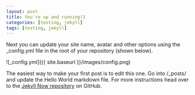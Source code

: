 ```yaml
---
layout: post
title: You're up and running!3
categories: [testing, jekyll]
tags: [testing, jekyll]
---
```


Next you can update your site name, avatar and other options using the _config.yml file in the root of your repository (shown below).

<!--excerpt-->

![_config.yml]({{ site.baseurl }}/images/config.png)

The easiest way to make your first post is to edit this one. Go into /_posts/ and update the Hello World markdown file. For more instructions head over to the [Jekyll Now repository](https://github.com/barryclark/jekyll-now) on GitHub.